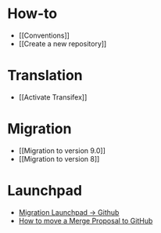 # How-to
* [[Conventions]]
* [[Create a new repository]]

# Translation
* [[Activate Transifex]]

# Migration
* [[Migration to version 9.0]]
* [[Migration to version 8]]

# Launchpad
* [Migration Launchpad → Github](https://github.com/OCA/maintainers-tools/wiki/Migration-Launchpad-%E2%86%92-GitHub)
* [How to move a Merge Proposal to GitHub](https://github.com/OCA/maintainers-tools/wiki/How-to-move-a-Merge-Proposal-to-GitHub)